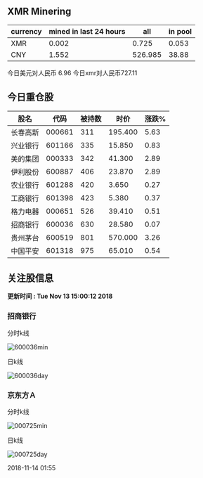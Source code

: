 ## XMR Minering

|currency|mined in last 24 hours|all|in pool|
|---|---|---|---|
|XMR|0.002|0.725|0.053|
|CNY|1.552|526.985|38.88|

今日美元对人民币 6.96	今日xmr对人民币727.11


## 今日重仓股 

|股名|代码|被持数|时价|涨跌%|
|---|---|---|---|---|
|长春高新|000661|311|195.400|5.63|
|兴业银行|601166|335|15.850|0.83|
|美的集团|000333|342|41.300|2.89|
|伊利股份|600887|406|23.870|2.89|
|农业银行|601288|420|3.650|0.27|
|工商银行|601398|423|5.380|0.37|
|格力电器|000651|526|39.410|0.51|
|招商银行|600036|630|28.580|0.07|
|贵州茅台|600519|801|570.000|3.26|
|中国平安|601318|975|65.010|0.54|

## 关注股信息
**更新时间 : Tue Nov 13 15:00:12 2018**
### 招商银行 
分时k线

![600036min](http://image.sinajs.cn/newchart/min/n/sh600036.gif)

日k线

![600036day](http://image.sinajs.cn/newchart/daily/n/sh600036.gif)

### 京东方Ａ 
分时k线

![000725min](http://image.sinajs.cn/newchart/min/n/sz000725.gif)

日k线

![000725day](http://image.sinajs.cn/newchart/daily/n/sz000725.gif)

2018-11-14 01:55